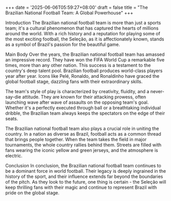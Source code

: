 +++
date = '2025-06-06T05:59:27+08:00'
draft = false
title = "The Brazilian National Football Team: A Global Powerhouse"
+++

Introduction
The Brazilian national football team is more than just a sports team; it's a cultural phenomenon that has captured the hearts of millions around the world. With a rich history and a reputation for playing some of the most exciting football, the Seleção, as it is affectionately known, stands as a symbol of Brazil's passion for the beautiful game.

Main Body
Over the years, the Brazilian national football team has amassed an impressive record. They have won the FIFA World Cup a remarkable five times, more than any other nation. This success is a testament to the country's deep talent pool. Brazilian football produces world-class players year after year. Icons like Pelé, Ronaldo, and Ronaldinho have graced the global football stage, dazzling fans with their extraordinary skills.

The team's style of play is characterized by creativity, fluidity, and a never-say-die attitude. They are known for their attacking prowess, often launching wave after wave of assaults on the opposing team's goal. Whether it's a perfectly executed through ball or a breathtaking individual dribble, the Brazilian team always keeps the spectators on the edge of their seats.

The Brazilian national football team also plays a crucial role in uniting the country. In a nation as diverse as Brazil, football acts as a common thread that brings people together. When the team takes the field in major tournaments, the whole country rallies behind them. Streets are filled with fans wearing the iconic yellow and green jerseys, and the atmosphere is electric.

Conclusion
In conclusion, the Brazilian national football team continues to be a dominant force in world football. Their legacy is deeply ingrained in the history of the sport, and their influence extends far beyond the boundaries of the pitch. As they look to the future, one thing is certain - the Seleção will keep thrilling fans with their magic and continue to represent Brazil with pride on the global stage.